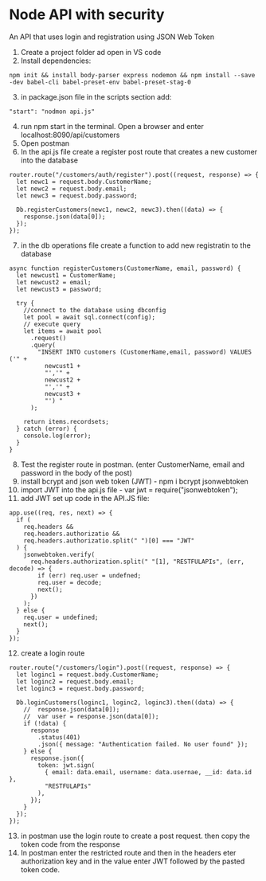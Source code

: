 Node API with security
=======================
An API that uses login and registration using JSON Web Token

1. Create a project folder ad open in VS code
2. Install dependencies:

```
npm init && install body-parser express nodemon && npm install --save -dev babel-cli babel-preset-env babel-preset-stag-0
```

3. in package.json file in the scripts section add:

```
"start": "nodmon api.js"
```

4. run npm start in the terminal.  Open a browser and enter localhost:8090/api/customers
5. Open postman
6. In the api.js file create a register post route that creates a new customer into the database

```
router.route("/customers/auth/register").post((request, response) => {
  let newc1 = request.body.CustomerName;
  let newc2 = request.body.email;
  let newc3 = request.body.password;

  Db.registerCustomers(newc1, newc2, newc3).then((data) => {
    response.json(data[0]);
  });
});
```
7. in the db operations file create a function to add new registratin to the database

```
async function registerCustomers(CustomerName, email, password) {
  let newcust1 = CustomerName;
  let newcust2 = email;
  let newcust3 = password;

  try {
    //connect to the database using dbconfig
    let pool = await sql.connect(config);
    // execute query
    let items = await pool
      .request()
      .query(
        "INSERT INTO customers (CustomerName,email, password) VALUES ('" +
          newcust1 +
          "','" +
          newcust2 +
          "','" +
          newcust3 +
          "') "
      );

    return items.recordsets;
  } catch (error) {
    console.log(error);
  }
}
```
8. Test the register route in postman.  (enter CustomerName, email and password in the body of the post)
9. install bcrypt and json web token (JWT) - npm i bcrypt jsonwebtoken
10. import JWT into the api.js file - var jwt = require("jsonwebtoken");
11. add JWT set up code in the API.JS file:

```
app.use((req, res, next) => {
  if (
    req.headers &&
    req.headers.authorizatio &&
    req.headers.authorizatio.split(" ")[0] === "JWT"
  ) {
    jsonwebtoken.verify(
      req.headers.authorization.split(" "[1], "RESTFULAPIs", (err, decode) => {
        if (err) req.user = undefned;
        req.user = decode;
        next();
      })
    );
  } else {
    req.user = undefined;
    next();
  }
});
```

12. create a login route

```
router.route("/customers/login").post((request, response) => {
  let loginc1 = request.body.CustomerName;
  let loginc2 = request.body.email;
  let loginc3 = request.body.password;

  Db.loginCustomers(loginc1, loginc2, loginc3).then((data) => {
    //  response.json(data[0]);
    //  var user = response.json(data[0]);
    if (!data) {
      response
        .status(401)
        .json({ message: "Authentication failed. No user found" });
    } else {
      response.json({
        token: jwt.sign(
          { email: data.email, username: data.usernae, __id: data.id },
          "RESTFULAPIs"
        ),
      });
    }
  });
});
```

13. in postman use the login route to create a post request.  then copy the token code from the response
14. In postman enter the restricted route and then in the headers eter authorization key and in the value enter JWT followed by the pasted token code.
